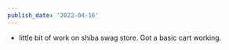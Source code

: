 ```yaml
---
publish_date: '2022-04-16'
---
```

- little bit of work on shiba swag store. Got a basic cart working.
